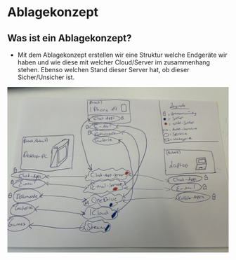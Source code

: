 # Ablagekonzept

## Was ist ein Ablagekonzept?
* Mit dem Ablagekonzept erstellen wir eine Struktur welche Endgeräte wir haben und wie diese mit welcher Cloud/Server im zusammenhang stehen. Ebenso welchen Stand dieser Server hat, ob dieser Sicher/Unsicher ist.

![Ablagekonzept][ablagekonzept]


[ablagekonzept]: /Aufgaben/1b_Datenablage_Ablagekonzept/Ablagekonzept.jpeg